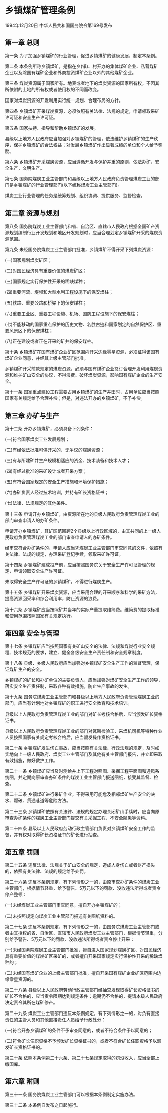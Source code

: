 # 乡镇煤矿管理条例

1994年12月20日 中华人民共和国国务院令第169号发布　



## 第一章 总则

第一条 为了加强乡镇煤矿的行业管理，促进乡镇煤矿的健康发展，制定本条例。

第二条 本条例所称乡镇煤矿，是指在乡(镇)、村开办的集体煤矿企业、私营煤矿企业以及除国有煤矿企业和外商投资煤矿企业以外的其他煤矿企业。

第三条 煤炭资源属于国家所有。地表或者地下的煤炭资源的国家所有权，不因其所依附的土地的所有权或者使用权的不同而改变。

国家对煤炭资源的开发利用实行统一规划、合理布局的方针。

第四条 乡镇煤矿开采煤炭资源，必须依照有关法律、法规的规定，申请领取采矿许可证和安全生产许可证。

第五条 国家扶持、指导和帮助乡镇煤矿的发展。

县级以上地方人民政府应当加强对乡镇煤矿的管理，依法维护乡镇煤矿的生产秩序，保护乡镇煤矿的合法权益；对发展乡镇煤矿作出显著成绩的单位和个人给予奖励。

第六条 乡镇煤矿开采煤炭资源，应当遵循开发与保护并重的原则，依法办矿，安全生产，文明生产。

第七条 国务院煤炭工业主管部门和县级以上地方人民政府负责管理煤炭工业的部门是乡镇煤矿的行业管理部门(以下统称煤炭工业主管部门)。

煤炭工业行业管理的任务是统筹规划、组织协调、提供服务、监督检查。

## 第二章 资源与规划

第八条 国务院煤炭工业主管部门和省、自治区、直辖市人民政府根据全国矿产资源规划编制行业开发规划和地区开发规划时，应当合理划定乡镇煤矿开采的煤炭资源范围。

第九条 未经国务院煤炭工业主管部门批准，乡镇煤矿不得开采下列煤炭资源：

(一)国家规划煤炭矿区；

(二)对国民经济具有重要价值的煤炭矿区；

(三)国家规定实行保护性开采的稀缺煤种；

(四)重要河流、堤坝和大型水利工程设施下的保安煤柱；

(五)铁路、重要公路和桥梁下的保安煤柱；

(六)重要工业区、重要工程设施、机场、国防工程设施下的保安煤柱；

(七)不能移动的国家重点保护的历史文物、名胜古迹和国家划定的自然保护区、重要风景区下的保安煤柱；

(八)正在建设或者正在开采的矿井的保安煤柱。

第十条 乡镇煤矿在国有煤矿企业矿区范围内开采边缘零星资源，必须征得该国有煤矿企业同意，并经其上级主管部门批准。

乡镇煤矿开采前款规定的煤炭资源，必须与国有煤矿企业签订合理开发利用煤炭资源和维护矿山安全的协议，不得浪费、破坏煤炭资源，影响国有煤矿企业的生产安全。

第十一条 国家重点建设工程需要占用乡镇煤矿的生产井田时，占用单位应当按照国家有关规定给予合理补偿；但是，对违法开办的乡镇煤矿，不予补偿。

## 第三章 办矿与生产

第十二条 开办乡镇煤矿，必须具备下列条件：

(一)符合国家煤炭工业发展规划；

(二)有经依法批准可供开采的、无争议的煤炭资源；

(三)有与所建矿井生产规模相适应的资金、技术装备和技术人才；

(四)有经过批准的采矿设计或者开采方案；

(五)有符合国家规定的安全生产措施和环境保护措施；

(六)办矿负责人经过技术培训，并持有矿长资格证书；

(七)法律、法规规定的其他条件。

第十三条 申请开办乡镇煤矿，由资源所在地的县级人民政府负责管理煤炭工业的部门审查申请人的办矿条件。

申请开办乡镇煤矿，其矿区范围跨2个县级以上行政区域的，由其共同的上一级人民政府负责管理煤炭工业的部门审查申请人的办矿条件。

经审查符合办矿条件的，申请人应当凭煤炭工业主管部门审查同意的文件，依照有关法律、法规的规定，办理采矿登记手续，领取采矿许可证。

第十四条 乡镇煤矿建成投产前，应当按照国务院关于安全生产许可证管理的规定，申请领取安全生产许可证。

未取得安全生产许可证的乡镇煤矿，不得进行煤炭生产。

第十五条 乡镇煤矿开采煤炭资源，应当采用合理的开采顺序和科学的采矿方法，提高资源回采率和综合利用率，防止资源的浪费。

第十六条 乡镇煤矿应当按照矿井当年的实际产量提取维简费。维简费的提取标准和使用范围按照国家有关规定执行。

## 第四章 安全与管理

第十七条 乡镇煤矿应当按照国家有关矿山安全的法律、法规和煤炭行业安全规程、技术规范的要求，建立、健全各级安全生产责任制和安全规章制度。

第十八条 县级、乡级人民政府应当加强对乡镇煤矿安全生产工作的监督管理，保证煤矿生产的安全。

乡镇煤矿的矿长和办矿单位的主要负责人，应当加强对煤矿安全生产工作的领导，落实安全生产责任制，采取各种有效措施，防止生产事故的发生。

第十九条 国务院煤炭工业主管部门和县级以上地方人民政府负责管理煤炭工业的部门，应当有计划地对乡镇煤矿的职工进行安全教育和技术培训。

县级以上人民政府负责管理煤炭工业的部门对矿长考核合格后，应当颁发矿长资格证书。

县级以上人民政府负责管理煤炭工业的部门对瓦斯检验工、采煤机司机等特种作业人员按照国家有关规定考核合格后，应当颁发操作资格证书。

第二十条 乡镇煤矿发生伤亡事故，应当按照有关法律、行政法规的规定，及时如实地向上一级人民政府、煤炭工业主管部门及其他有关主管部门报告，并立即采取有效措施，做好救护工作。

第二十一条 乡镇煤矿应当及时测绘井上下工程对照图、采掘工程平面图和通风系统图，并定期向原审查办矿条件的煤炭工业主管部门报送图纸，接受其监督、检查。

第二十二条 乡镇煤矿进行采矿作业，不得采用可能危及相邻煤矿生产安全的决水、爆破、贯通巷道等危险方法。

第二十三条 乡镇煤矿依照有关法律、法规的规定办理关闭矿山手续时，应当向原审查办矿条件的煤炭工业主管部门提交有关采掘工程、不安全隐患等资料。

第二十四条 县级以上人民政府劳动行政主管部门负责对乡镇煤矿安全工作的监督，并有权对取得矿长资格证书的矿长进行抽查。

## 第五章 罚则

第二十五条 违反法律、法规关于矿山安全的规定，造成人身伤亡或者财产损失的，依照有关法律、法规的规定给予处罚。

第二十六条 违反本条例规定，有下列情形之一的，由原审查办矿条件的煤炭工业主管部门，根据情节轻重，给予警告、5万元以下的罚款、没收违法所得或者责令停产整顿：

(一)未经煤炭工业主管部门审查同意，擅自开办乡镇煤矿的；

(二)未按照规定向煤炭工业主管部门报送有关图纸资料的。

第二十七条 违反本条例规定，有下列情形之一的，由国务院煤炭工业主管部门或者由其授权的省、自治区、直辖市人民政府煤炭工业主管部门，根据情节轻重，分别给予警告、5万元以下的罚款、没收违法所得或者责令停止开采：

(一)未经国务院煤炭工业主管部门批准，擅自进入国家规划煤炭矿区、对国民经济具有重要价值的煤炭矿区采矿的，或者擅自开采国家规定实行保护性开采的稀缺煤种的；

(二)未经国有煤矿企业的上级主管部门批准，擅自开采国有煤矿企业矿区范围内边缘零星资源的。

第二十八条 县级以上人民政府劳动行政主管部门经抽查发现取得矿长资格证书的矿长不合格的，应当责令限期达到规定条件；逾期仍不合格的，提请本级人民政府决定责令其所在煤矿停产。

第二十九条 煤炭工业主管部门违反本条例规定，有下列情形之一的，对负有直接责任的主管人员和其他直接责任人员给予行政处分：

(一)符合开办乡镇煤矿的条件不予审查同意的，或者不符合条件予以同意的；

(二)符合矿长任职资格不予颁发矿长资格证书的，或者不符合矿长任职资格予以颁发矿长资格证书的。

第三十条 依照本条例第二十六条、第二十七条规定取得的罚没收入，应当全部上缴国库。

## 第六章 附则

第三十一条 国务院煤炭工业主管部门可以根据本条例制定实施办法。

第三十二条 本条例自发布之日起施行。